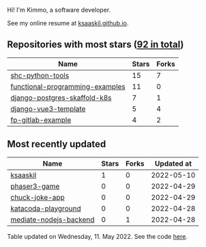 Hi! I'm Kimmo, a software developer.

See my online resume at [ksaaskil.github.io](https://ksaaskil.github.io).

<!-- repositories starts -->

## Repositories with most stars ([92 in total](https://github.com/ksaaskil?tab=repositories))
| Name        | Stars           | Forks  |
| ------------- |-------------| -----|
|[shc-python-tools](https://github.com/ksaaskil/shc-python-tools)|15|7
|[functional-programming-examples](https://github.com/ksaaskil/functional-programming-examples)|11|0
|[django-postgres-skaffold-k8s](https://github.com/ksaaskil/django-postgres-skaffold-k8s)|7|1
|[django-vue3-template](https://github.com/ksaaskil/django-vue3-template)|5|4
|[fp-gitlab-example](https://github.com/ksaaskil/fp-gitlab-example)|4|2

<!-- repositories ends -->
<!-- recent_repositories starts -->

## Most recently updated
| Name        | Stars           | Forks  | Updated at
| ------------- |-------------| -----|-----|
|[ksaaskil](https://github.com/ksaaskil/ksaaskil)|1|0|2022-05-10
|[phaser3-game](https://github.com/ksaaskil/phaser3-game)|0|0|2022-04-29
|[chuck-joke-app](https://github.com/ksaaskil/chuck-joke-app)|0|0|2022-04-29
|[katacoda-playground](https://github.com/ksaaskil/katacoda-playground)|0|0|2022-04-28
|[mediate-nodejs-backend](https://github.com/ksaaskil/mediate-nodejs-backend)|0|1|2022-04-28

<!-- recent_repositories ends -->
<!-- updated_at starts -->
Table updated on Wednesday, 11. May 2022. See the code [here](https://github.com/ksaaskil/ksaaskil).
<!-- updated_at ends -->

